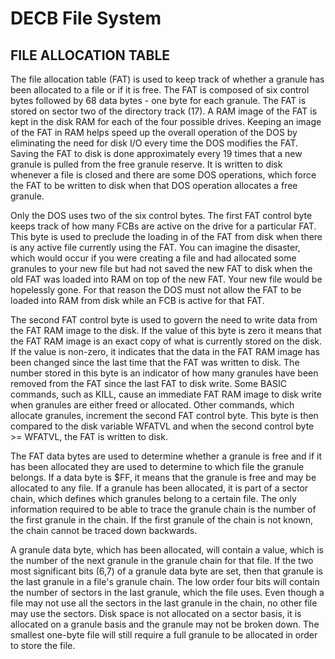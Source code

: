 # DECB File System

## FILE ALLOCATION TABLE

The file allocation table (FAT) is used to keep track of whether a granule has been allocated
to a file or if it is free. The FAT is composed of six control bytes followed by 68 data bytes -
one byte for each granule. The FAT is stored on sector two of the directory track (17).
A RAM image of the FAT is kept in the disk RAM for each of the four possible drives.
Keeping an image of the FAT in RAM helps speed up the overall operation of the DOS by eliminating
the need for disk I/O every time the DOS modifies the FAT. Saving the FAT to disk is done
approximately every 19 times that a new granule is pulled from the free granule reserve.
It is written to disk whenever a file is closed and there are some DOS operations, which force
the FAT to be written to disk when that DOS operation allocates a free granule.

Only the DOS uses two of the six control bytes. The first FAT control byte keeps track of how many
FCBs are active on the drive for a particular FAT. This byte is used to preclude the loading in of the
FAT from disk when there is any active file currently using the FAT. You can imagine the disaster,
which would occur if you were creating a file and had allocated some granules to your new file
but had not saved the new FAT to disk when the old FAT was loaded into RAM on top of the new FAT.
Your new file would be hopelessly gone. For that reason the DOS must not allow the FAT to be
loaded into RAM from disk while an FCB is active for that FAT.

The second FAT control byte is used to govern the need to write data from the FAT RAM image to the disk.
If the value of this byte is zero it means that the FAT RAM image is an exact copy of what is
currently stored on the disk. If the value is non-zero, it indicates that the data in the FAT RAM image
has been changed since the last time that the FAT was written to disk. The number stored in this byte is
an indicator of how many granules have been removed from the FAT since the last FAT to disk write.
Some BASIC commands, such as KILL, cause an immediate FAT RAM image to disk write when granules are either
freed or allocated. Other commands, which allocate granules, increment the second FAT control byte. This byte is
then compared to the disk variable WFATVL and when the second control byte >= WFATVL, the FAT is
written to disk.

The FAT data bytes are used to determine whether a granule is free and if it has been allocated they are
used to determine to which file the granule belongs. If a data byte is $FF, it means that the granule is free
and may be allocated to any file. If a granule has been allocated, it is part of a sector chain, which defines
which granules belong to a certain file. The only information required to be able to trace the granule chain is
the number of the first granule in the chain. If the first granule of the chain is not known, the chain cannot
be traced down backwards.

A granule data byte, which has been allocated, will contain a value, which is the number of the next granule
in the granule chain for that file. If the two most significant bits (6,7) of a granule data byte are set, then
that granule is the last granule in a file's granule chain. The low order four bits will contain the
number of sectors in the last granule, which the file uses. Even though a file may not use all the sectors
in the last granule in the chain, no other file may use the sectors. Disk space is not allocated on a sector basis,
it is allocated on a granule basis and the granule may not be broken down. The smallest one-byte file
will still require a full granule to be allocated in order to store the file.
